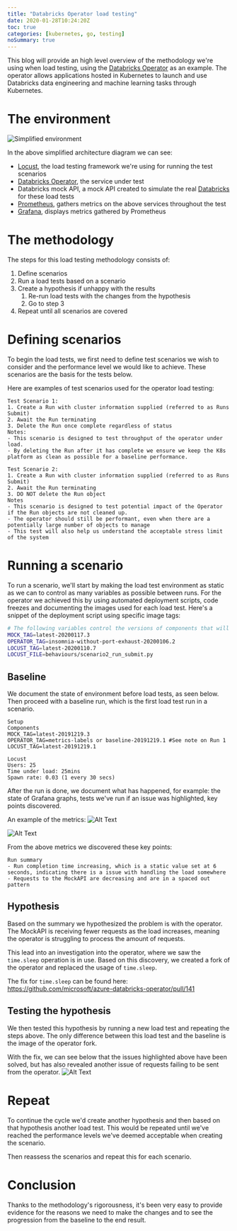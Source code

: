 ```yaml
---
title: "Databricks Operator load testing"
date: 2020-01-28T10:24:20Z
toc: true
categories: [kubernetes, go, testing]
noSummary: true
---
```


This blog will provide an high level overview of the methodology we're using when load testing, using the [Databricks Operator](https://github.com/microsoft/azure-databricks-operator) as an example.
The operator allows applications hosted in Kubernetes to launch and use Databricks data engineering and machine learning tasks through Kubernetes.

# The environment

![Simplified environment](https://dev-to-uploads.s3.amazonaws.com/i/v70vm6f13e51a8f513eh.png)

In the above simplified architecture diagram we can see:

- [Locust](https://locust.io/), the load testing framework we're using for running the test scenarios
- [Databricks Operator](https://github.com/microsoft/azure-databricks-operator), the service under test
- Databricks mock API, a mock API created to simulate the real [Databricks](https://databricks.com/) for these load tests
- [Prometheus](https://prometheus.io/), gathers metrics on the above services throughout the test
- [Grafana](https://grafana.com/), displays metrics gathered by Prometheus

# The methodology

The steps for this load testing methodology consists of:

1. Define scenarios
2. Run a load tests based on a scenario
3. Create a hypothesis if unhappy with the results
   1. Re-run load tests with the changes from the hypothesis
   2. Go to step 3
4. Repeat until all scenarios are covered

# Defining scenarios

To begin the load tests, we first need to define test scenarios we wish to consider and the performance level we would like to achieve. These scenarios are the basis for the tests below.

Here are examples of test scenarios used for the operator load testing:

```text
Test Scenario 1:
1. Create a Run with cluster information supplied (referred to as Runs Submit)
2. Await the Run terminating
3. Delete the Run once complete regardless of status
Notes:
- This scenario is designed to test throughput of the operator under load.
- By deleting the Run after it has complete we ensure we keep the K8s platform as clean as possible for a baseline performance.

Test Scenario 2:
1. Create a Run with cluster information supplied (referred to as Runs Submit)
2. Await the Run terminating
3. DO NOT delete the Run object
Notes
- This scenario is designed to test potential impact of the Operator if the Run objects are not cleaned up.
- The operator should still be performant, even when there are a potentially large number of objects to manage
- This test will also help us understand the acceptable stress limit of the system
```

# Running a scenario

To run a scenario, we'll start by making the load test environment as static as we can to control as many variables as possible between runs. For the operator we achieved this by using automated deployment scripts, code freezes and documenting the images used for each load test. Here's a snippet of the deployment script using specific image tags:

```bash
# The following variables control the versions of components that will be deployed
MOCK_TAG=latest-20200117.3
OPERATOR_TAG=insomnia-without-port-exhaust-20200106.2
LOCUST_TAG=latest-20200110.7
LOCUST_FILE=behaviours/scenario2_run_submit.py
```

## Baseline

We document the state of environment before load tests, as seen below. Then proceed with a baseline run, which is the first load test run in a scenario.

```text
Setup
Components
MOCK_TAG=latest-20191219.3
OPERATOR_TAG=metrics-labels or baseline-20191219.1 #See note on Run 1
LOCUST_TAG=latest-20191219.1

Locust
Users: 25
Time under load: 25mins
Spawn rate: 0.03 (1 every 30 secs)
```

After the run is done, we document what has happened, for example: the state of Grafana graphs, tests we've run if an issue was highlighted, key points discovered.

An example of the metrics:
![Alt Text](https://dev-to-uploads.s3.amazonaws.com/i/84r01d0svnmaptrdsb3k.png)

![Alt Text](https://dev-to-uploads.s3.amazonaws.com/i/4ttnf2ch93g7e913n3pd.png)

From the above metrics we discovered these key points:

```text
Run summary
- Run completion time increasing, which is a static value set at 6 seconds, indicating there is a issue with handling the load somewhere
- Requests to the MockAPI are decreasing and are in a spaced out pattern
```

## Hypothesis

Based on the summary we hypothesized the problem is with the operator. The MockAPI is receiving fewer requests as the load increases, meaning the operator is struggling to process the amount of requests.

This lead into an investigation into the operator, where we saw the `time.sleep` operation is in use. Based on this discovery, we created a fork of the operator and replaced the usage of `time.sleep`.

The fix for `time.sleep` can be found here: <https://github.com/microsoft/azure-databricks-operator/pull/141>

## Testing the hypothesis

We then tested this hypothesis by running a new load test and repeating the steps above. The only difference between this load test and the baseline is the image of the operator fork.

With the fix, we can see below that the issues highlighted above have been solved, but has also revealed another issue of requests failing to be sent from the operator.
![Alt Text](https://dev-to-uploads.s3.amazonaws.com/i/30wxugujhuamv1a580ey.png)

# Repeat

To continue the cycle we'd create another hypothesis and then based on that hypothesis another load test. This would be repeated until we've reached the performance levels we've deemed acceptable when creating the scenario.

Then reassess the scenarios and repeat this for each scenario.

# Conclusion

Thanks to the methodology's rigorousness, it's been very easy to provide evidence for the reasons we need to make the changes and to see the progression from the baseline to the end result.
